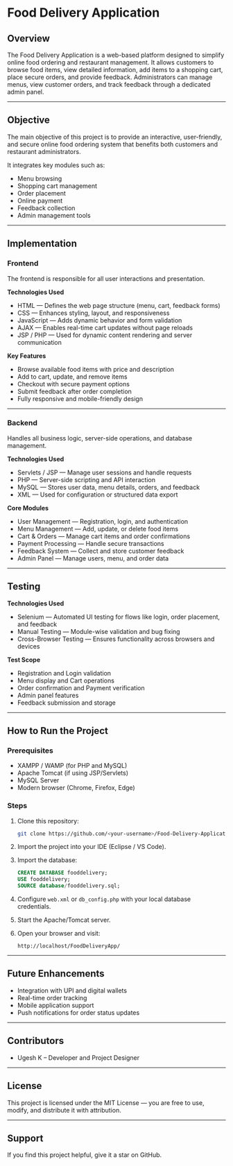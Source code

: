 # Food Delivery Application

## Overview

The Food Delivery Application is a web-based platform designed to simplify online food ordering and restaurant management.
It allows customers to browse food items, view detailed information, add items to a shopping cart, place secure orders, and provide feedback.
Administrators can manage menus, view customer orders, and track feedback through a dedicated admin panel.

---

## Objective

The main objective of this project is to provide an interactive, user-friendly, and secure online food ordering system that benefits both customers and restaurant administrators.

It integrates key modules such as:

* Menu browsing
* Shopping cart management
* Order placement
* Online payment
* Feedback collection
* Admin management tools

---

## Implementation

### Frontend

The frontend is responsible for all user interactions and presentation.

**Technologies Used**

* HTML — Defines the web page structure (menu, cart, feedback forms)
* CSS — Enhances styling, layout, and responsiveness
* JavaScript — Adds dynamic behavior and form validation
* AJAX — Enables real-time cart updates without page reloads
* JSP / PHP — Used for dynamic content rendering and server communication

**Key Features**

* Browse available food items with price and description
* Add to cart, update, and remove items
* Checkout with secure payment options
* Submit feedback after order completion
* Fully responsive and mobile-friendly design

---

### Backend

Handles all business logic, server-side operations, and database management.

**Technologies Used**

* Servlets / JSP — Manage user sessions and handle requests
* PHP — Server-side scripting and API interaction
* MySQL — Stores user data, menu details, orders, and feedback
* XML — Used for configuration or structured data export

**Core Modules**

* User Management — Registration, login, and authentication
* Menu Management — Add, update, or delete food items
* Cart & Orders — Manage cart items and order confirmations
* Payment Processing — Handle secure transactions
* Feedback System — Collect and store customer feedback
* Admin Panel — Manage users, menu, and order data

---

## Testing

**Technologies Used**

* Selenium — Automated UI testing for flows like login, order placement, and feedback
* Manual Testing — Module-wise validation and bug fixing
* Cross-Browser Testing — Ensures functionality across browsers and devices

**Test Scope**

* Registration and Login validation
* Menu display and Cart operations
* Order confirmation and Payment verification
* Admin panel features
* Feedback submission and storage

---

## How to Run the Project

### Prerequisites

* XAMPP / WAMP (for PHP and MySQL)
* Apache Tomcat (if using JSP/Servlets)
* MySQL Server
* Modern browser (Chrome, Firefox, Edge)

### Steps

1. Clone this repository:

   ```bash
   git clone https://github.com/<your-username>/Food-Delivery-Application.git
   ```
2. Import the project into your IDE (Eclipse / VS Code).
3. Import the database:

   ```sql
   CREATE DATABASE fooddelivery;
   USE fooddelivery;
   SOURCE database/fooddelivery.sql;
   ```
4. Configure `web.xml` or `db_config.php` with your local database credentials.
5. Start the Apache/Tomcat server.
6. Open your browser and visit:

   ```
   http://localhost/FoodDeliveryApp/
   ```

---

## Future Enhancements

* Integration with UPI and digital wallets
* Real-time order tracking
* Mobile application support
* Push notifications for order status updates

---

## Contributors

* Ugesh K – Developer and Project Designer

---

## License

This project is licensed under the MIT License — you are free to use, modify, and distribute it with attribution.

---

## Support

If you find this project helpful, give it a star on GitHub.


